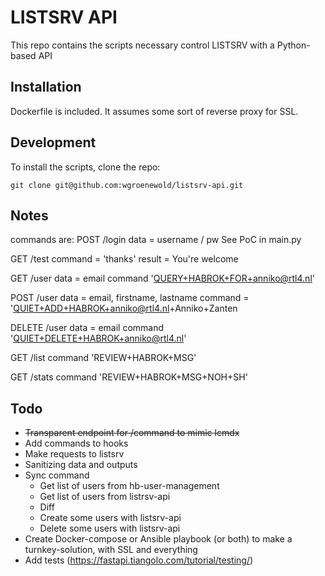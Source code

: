# LISTSRV API

This repo contains the scripts necessary control LISTSRV with a Python-based API

## Installation

Dockerfile is included. It assumes some sort of reverse proxy for SSL.

## Development

To install the scripts, clone the repo:

```shell
git clone git@github.com:wgroenewold/listsrv-api.git
```

## Notes
commands are:
POST /login data = username / pw
See PoC in main.py

GET /test
command = 'thanks'
result = You're welcome

GET /user data = email
command 'QUERY+HABROK+FOR+anniko@rtl4.nl'

POST /user data = email, firstname, lastname
command = 'QUIET+ADD+HABROK+anniko@rtl4.nl+Anniko+Zanten

DELETE /user data = email
command 'QUIET+DELETE+HABROK+anniko@rtl4.nl'

GET /list
command 'REVIEW+HABROK+MSG'

GET /stats
command 'REVIEW+HABROK+MSG+NOH+SH'

## Todo
- ~~Transparent endpoint for /command to mimic lcmdx~~
- Add commands to hooks
- Make requests to listsrv
- Sanitizing data and outputs
- Sync command
    - Get list of users from hb-user-management
    - Get list of users from listrsv-api
    - Diff
    - Create some users with listsrv-api
    - Delete some users with listsrv-api
- Create Docker-compose or Ansible playbook (or both) to make a turnkey-solution, with SSL and everything
- Add tests (https://fastapi.tiangolo.com/tutorial/testing/)



